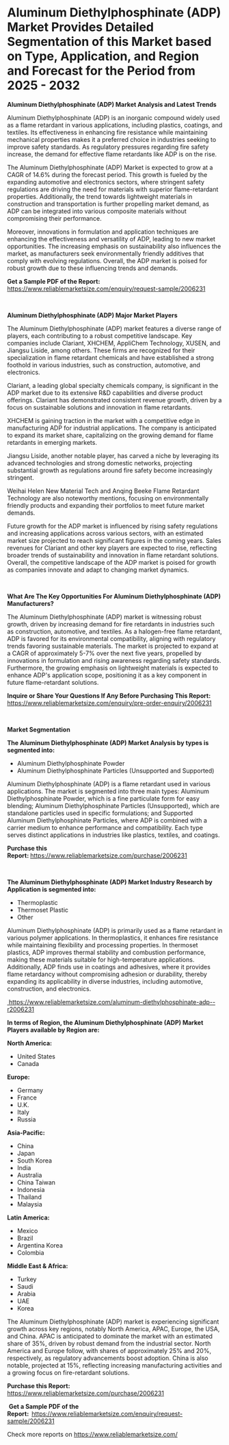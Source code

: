 <p><h1>Aluminum Diethylphosphinate (ADP) Market Provides Detailed Segmentation of this Market based on Type, Application, and Region and Forecast for the Period from 2025 - 2032</h1></p><p><strong>Aluminum Diethylphosphinate (ADP) Market Analysis and Latest Trends</strong></p>
<p><p>Aluminum Diethylphosphinate (ADP) is an inorganic compound widely used as a flame retardant in various applications, including plastics, coatings, and textiles. Its effectiveness in enhancing fire resistance while maintaining mechanical properties makes it a preferred choice in industries seeking to improve safety standards. As regulatory pressures regarding fire safety increase, the demand for effective flame retardants like ADP is on the rise.</p><p>The Aluminum Diethylphosphinate (ADP) Market is expected to grow at a CAGR of 14.6% during the forecast period. This growth is fueled by the expanding automotive and electronics sectors, where stringent safety regulations are driving the need for materials with superior flame-retardant properties. Additionally, the trend towards lightweight materials in construction and transportation is further propelling market demand, as ADP can be integrated into various composite materials without compromising their performance. </p><p>Moreover, innovations in formulation and application techniques are enhancing the effectiveness and versatility of ADP, leading to new market opportunities. The increasing emphasis on sustainability also influences the market, as manufacturers seek environmentally friendly additives that comply with evolving regulations. Overall, the ADP market is poised for robust growth due to these influencing trends and demands.</p></p>
<p><strong>Get a Sample PDF of the Report:&nbsp;</strong> <a href="https://www.reliablemarketsize.com/enquiry/request-sample/2006231?utm_campaign=2875&utm_medium=2&utm_source=Github&utm_content=ia&utm_term=03042025&utm_id=aluminum-diethylphosphinate-adp">https://www.reliablemarketsize.com/enquiry/request-sample/2006231</a></p>
<p>&nbsp;</p>
<p><strong>Aluminum Diethylphosphinate (ADP) Major Market Players</strong></p>
<p><p>The Aluminum Diethylphosphinate (ADP) market features a diverse range of players, each contributing to a robust competitive landscape. Key companies include Clariant, XHCHEM, AppliChem Technology, XUSEN, and Jiangsu Liside, among others. These firms are recognized for their specialization in flame retardant chemicals and have established a strong foothold in various industries, such as construction, automotive, and electronics.</p><p>Clariant, a leading global specialty chemicals company, is significant in the ADP market due to its extensive R&D capabilities and diverse product offerings. Clariant has demonstrated consistent revenue growth, driven by a focus on sustainable solutions and innovation in flame retardants.</p><p>XHCHEM is gaining traction in the market with a competitive edge in manufacturing ADP for industrial applications. The company is anticipated to expand its market share, capitalizing on the growing demand for flame retardants in emerging markets.</p><p>Jiangsu Liside, another notable player, has carved a niche by leveraging its advanced technologies and strong domestic networks, projecting substantial growth as regulations around fire safety become increasingly stringent.</p><p>Weihai Helen New Material Tech and Anqing Beeke Flame Retardant Technology are also noteworthy mentions, focusing on environmentally friendly products and expanding their portfolios to meet future market demands.</p><p>Future growth for the ADP market is influenced by rising safety regulations and increasing applications across various sectors, with an estimated market size projected to reach significant figures in the coming years. Sales revenues for Clariant and other key players are expected to rise, reflecting broader trends of sustainability and innovation in flame retardant solutions. Overall, the competitive landscape of the ADP market is poised for growth as companies innovate and adapt to changing market dynamics.</p></p>
<p>&nbsp;</p>
<p><strong>What Are The Key Opportunities For Aluminum Diethylphosphinate (ADP) Manufacturers?</strong></p>
<p><p>The Aluminum Diethylphosphinate (ADP) market is witnessing robust growth, driven by increasing demand for fire retardants in industries such as construction, automotive, and textiles. As a halogen-free flame retardant, ADP is favored for its environmental compatibility, aligning with regulatory trends favoring sustainable materials. The market is projected to expand at a CAGR of approximately 5-7% over the next five years, propelled by innovations in formulation and rising awareness regarding safety standards. Furthermore, the growing emphasis on lightweight materials is expected to enhance ADP's application scope, positioning it as a key component in future flame-retardant solutions.</p></p>
<p><strong>Inquire or Share Your Questions If Any Before Purchasing This Report:</strong> <a href="https://www.reliablemarketsize.com/enquiry/pre-order-enquiry/2006231?utm_campaign=2875&utm_medium=2&utm_source=Github&utm_content=ia&utm_term=03042025&utm_id=aluminum-diethylphosphinate-adp">https://www.reliablemarketsize.com/enquiry/pre-order-enquiry/2006231</a></p>
<p>&nbsp;</p>
<p><strong>Market Segmentation</strong></p>
<p><strong>The Aluminum Diethylphosphinate (ADP) Market Analysis by types is segmented into:</strong></p>
<p><ul><li>Aluminum Diethylphosphinate Powder</li><li>Aluminum Diethylphosphinate Particles (Unsupported and Supported)</li></ul></p>
<p><p>Aluminum Diethylphosphinate (ADP) is a flame retardant used in various applications. The market is segmented into three main types: Aluminum Diethylphosphinate Powder, which is a fine particulate form for easy blending; Aluminum Diethylphosphinate Particles (Unsupported), which are standalone particles used in specific formulations; and Supported Aluminum Diethylphosphinate Particles, where ADP is combined with a carrier medium to enhance performance and compatibility. Each type serves distinct applications in industries like plastics, textiles, and coatings.</p></p>
<p><strong>Purchase this Report:&nbsp;</strong><a href="https://www.reliablemarketsize.com/purchase/2006231?utm_campaign=2875&utm_medium=2&utm_source=Github&utm_content=ia&utm_term=03042025&utm_id=aluminum-diethylphosphinate-adp">https://www.reliablemarketsize.com/purchase/2006231</a></p>
<p>&nbsp;</p>
<p><strong>The Aluminum Diethylphosphinate (ADP) Market Industry Research by Application is segmented into:</strong></p>
<p><ul><li>Thermoplastic</li><li>Thermoset Plastic</li><li>Other</li></ul></p>
<p><p>Aluminum Diethylphosphinate (ADP) is primarily used as a flame retardant in various polymer applications. In thermoplastics, it enhances fire resistance while maintaining flexibility and processing properties. In thermoset plastics, ADP improves thermal stability and combustion performance, making these materials suitable for high-temperature applications. Additionally, ADP finds use in coatings and adhesives, where it provides flame retardancy without compromising adhesion or durability, thereby expanding its applicability in diverse industries, including automotive, construction, and electronics.</p></p>
<p><a href="https://www.reliablemarketsize.com/aluminum-diethylphosphinate-adp--r2006231?utm_campaign=2875&utm_medium=2&utm_source=Github&utm_content=ia&utm_term=03042025&utm_id=aluminum-diethylphosphinate-adp">&nbsp;https://www.reliablemarketsize.com/aluminum-diethylphosphinate-adp--r2006231</a></p>
<p><strong>In terms of Region, the Aluminum Diethylphosphinate (ADP) Market Players available by Region are:</strong></p>
<p>
    <p> <strong> North America: </strong>
        <ul>
            <li>United States</li>
            <li>Canada</li>
        </ul>
        </p> 
    <p> <strong> Europe: </strong>
        <ul>
            <li>Germany</li>
            <li>France</li>
            <li>U.K.</li>
            <li>Italy</li>
            <li>Russia</li>
        </ul>
        </p> 
    <p> <strong> Asia-Pacific: </strong>
        <ul>
            <li>China</li>
            <li>Japan</li>
            <li>South Korea</li>
            <li>India</li>
            <li>Australia</li>
            <li>China Taiwan</li>
            <li>Indonesia</li>
            <li>Thailand</li>
            <li>Malaysia</li>
        </ul>
        </p> 
    <p> <strong> Latin America: </strong>
        <ul>
            <li>Mexico</li>
            <li>Brazil</li>
            <li>Argentina Korea</li>
            <li>Colombia</li>
        </ul>
        </p> 
    <p> <strong> Middle East & Africa: </strong>
        <ul>
            <li>Turkey</li>
            <li>Saudi</li>
            <li>Arabia</li>
            <li>UAE</li>
            <li>Korea</li>
        </ul>
    </p>
    </p>
<p><p>The Aluminum Diethylphosphinate (ADP) market is experiencing significant growth across key regions, notably North America, APAC, Europe, the USA, and China. APAC is anticipated to dominate the market with an estimated share of 35%, driven by robust demand from the industrial sector. North America and Europe follow, with shares of approximately 25% and 20%, respectively, as regulatory advancements boost adoption. China is also notable, projected at 15%, reflecting increasing manufacturing activities and a growing focus on fire-retardant solutions.</p></p>
<p><strong>Purchase this Report: </strong><a href="https://www.reliablemarketsize.com/purchase/2006231?utm_campaign=2875&utm_medium=2&utm_source=Github&utm_content=ia&utm_term=03042025&utm_id=aluminum-diethylphosphinate-adp">https://www.reliablemarketsize.com/purchase/2006231</a></p>
<p>&nbsp;<strong>Get a Sample PDF of the Report:&nbsp;&nbsp;</strong><a href="https://www.reliablemarketsize.com/enquiry/request-sample/2006231?utm_campaign=2875&utm_medium=2&utm_source=Github&utm_content=ia&utm_term=03042025&utm_id=aluminum-diethylphosphinate-adp">https://www.reliablemarketsize.com/enquiry/request-sample/2006231</a></p>
<p><strong></strong></p>
<p>Check more reports on <a href="https://www.reliablemarketsize.com/?utm_campaign=2875&utm_medium=2&utm_source=Github&utm_content=ia&utm_term=03042025&utm_id=aluminum-diethylphosphinate-adp">https://www.reliablemarketsize.com/</a></p>